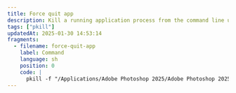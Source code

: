 ```yaml
---
title: Force quit app
description: Kill a running application process from the command line using pkill.
tags: ["pkill"]
updatedAt: 2025-01-30 14:53:14
fragments:
  - filename: force-quit-app
    label: Command
    language: sh
    position: 0
    code: |
      pkill -f "/Applications/Adobe Photoshop 2025/Adobe Photoshop 2025.app"
---
```


